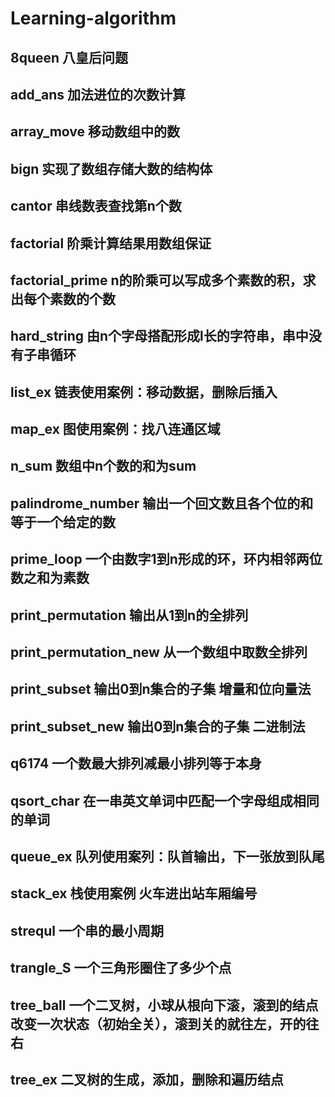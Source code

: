 # Learning-algorithm

## 8queen 八皇后问题

## add_ans 加法进位的次数计算

## array_move 移动数组中的数

## bign 实现了数组存储大数的结构体

## cantor 串线数表查找第n个数

## factorial 阶乘计算结果用数组保证

## factorial_prime n的阶乘可以写成多个素数的积，求出每个素数的个数

## hard_string 由n个字母搭配形成l长的字符串，串中没有子串循环

## list_ex 链表使用案例：移动数据，删除后插入

## map_ex 图使用案例：找八连通区域

## n_sum 数组中n个数的和为sum

## palindrome_number 输出一个回文数且各个位的和等于一个给定的数

## prime_loop 一个由数字1到n形成的环，环内相邻两位数之和为素数

## print_permutation 输出从1到n的全排列

## print_permutation_new 从一个数组中取数全排列

## print_subset 输出0到n集合的子集 增量和位向量法

## print_subset_new 输出0到n集合的子集 二进制法

## q6174 一个数最大排列减最小排列等于本身

## qsort_char 在一串英文单词中匹配一个字母组成相同的单词

## queue_ex 队列使用案列：队首输出，下一张放到队尾

## stack_ex 栈使用案例 火车进出站车厢编号

## strequl 一个串的最小周期

## trangle_S 一个三角形圈住了多少个点

## tree_ball 一个二叉树，小球从根向下滚，滚到的结点改变一次状态（初始全关），滚到关的就往左，开的往右

## tree_ex  二叉树的生成，添加，删除和遍历结点


